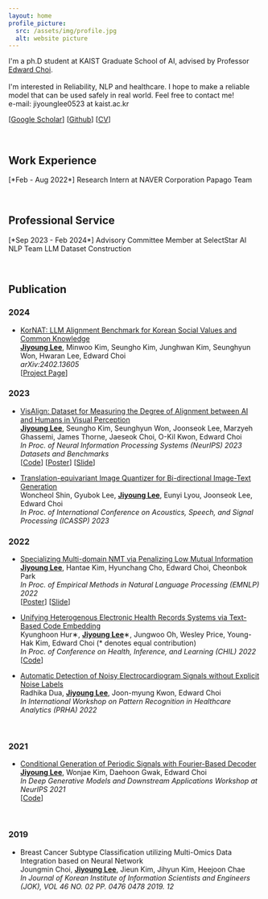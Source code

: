 ```yaml
---
layout: home
profile_picture:
  src: /assets/img/profile.jpg
  alt: website picture
---
```


<p>
  I'm a ph.D student at KAIST Graduate School of AI, advised by Professor <a href="https://mp2893.com/">Edward Choi</a>.
  <br />
  <br />
  I'm interested in Reliability, NLP and healthcare. I hope to make a reliable model that can be used safely in real world. 
  Feel free to contact me!
  <br />
  e-mail: jiyounglee0523 at kaist.ac.kr
</p>
[<a href="https://scholar.google.com/citations?user=1TtwcikAAAAJ&hl=ko">Google Scholar</a>] [<a href="https://github.com/jiyounglee-0523">Github</a>] [<a href="https://jiyounglee-0523.github.io/assets/CV.pdf">CV</a>]

&nbsp;

<p>
<h2> <strong>Work Experience</strong></h2>
</p>
[*Feb - Aug 2022*] Research Intern at NAVER Corporation Papago Team

&nbsp;

<p>
<h2> <strong>Professional Service</strong></h2>
</p>
[*Sep 2023 - Feb 2024*] Advisory Committee Member at SelectStar AI NLP Team LLM Dataset Construction

&nbsp;

<p>
<h2> <strong>Publication</strong></h2>
</p>
<p>
<h3> <strong>2024</strong></h3>
</p>

<p>
    <ul>
    <li>
        <a href="https://arxiv.org/abs/2402.13605">KorNAT: LLM Alignment Benchmark for Korean Social Values and Common Knowledge</a>
        <br />
        <b><u>Jiyoung Lee</u></b>, Minwoo Kim, Seungho Kim, Junghwan Kim, Seunghyun Won, Hwaran Lee, Edward Choi
        <br />
        <i>arXiv:2402.13605</i>
        <br />
        [<a href="https://selectstar.ai/ko/papers-national-alignment">Project Page</a>]
        </li>
</ul>
</p>

<p>
<h3> <strong>2023</strong></h3>
</p>


<p>
    <ul>
    <li>
        <a href="https://arxiv.org/abs/2308.01525">VisAlign: Dataset for Measuring the Degree of Alignment between AI and Humans in Visual Perception</a>
        <br />
        <b><u>Jiyoung Lee</u></b>, Seungho Kim, Seunghyun Won, Joonseok Lee, Marzyeh Ghassemi, James Thorne, Jaeseok Choi, O-Kil Kwon, Edward Choi
        <br />
        <i>In Proc. of Neural Information Processing Systems (NeurIPS) 2023 Datasets and Benchmarks</i>
        <br />
        [<a href="https://github.com/jiyounglee-0523/VisAlign">Code</a>]
        [<a href="https://jiyounglee-0523.github.io/assets/posters/VisAlign.pdf">Poster</a>]
        [<a href="https://jiyounglee-0523.github.io/assets/slides/VisAlign.pdf">Slide</a>]
        </li>
</ul>
</p>

<p>
    <ul>
    <li>
        <a href="https://arxiv.org/abs/2112.00384">Translation-equivariant Image Quantizer for Bi-directional Image-Text Generation</a>
        <br />
        Woncheol Shin, Gyubok Lee, <b><u>Jiyoung Lee</u></b>, Eunyi Lyou, Joonseok Lee, Edward Choi
        <br />
        <i>In Proc. of International Conference on Acoustics, Speech, and Signal Processing (ICASSP) 2023</i>
        </li>
</ul>
</p>



<p>
<h3> <strong>2022</strong></h3>
</p>

<p>
    <ul>
    <li>
        <a href="https://arxiv.org/abs/2210.12910">Specializing Multi-domain NMT via Penalizing Low Mutual Information</a>
        <br />
        <b><u>Jiyoung Lee</u></b>, Hantae Kim, Hyunchang Cho, Edward Choi, Cheonbok Park
        <br />
        <i>In Proc. of Empirical Methods in Natural Language Processing (EMNLP) 2022</i>
        <br /> 
        [<a href="https://jiyounglee-0523.github.io/assets/posters/EMNLP2022.pdf">Poster</a>]
        [<a href="https://jiyounglee-0523.github.io/assets/slides/EMNLP2022.pdf">Slide</a>]
        </li>
</ul>
</p>

<p>
    <ul>
    <li>
        <a href="https://arxiv.org/abs/2108.03625">Unifying Heterogenous Electronic Health Records Systems via Text-Based Code Embedding</a>
        <br />
        Kyunghoon Hur∗, <b><u>Jiyoung Lee</u></b>∗, Jungwoo Oh, Wesley Price, Young-Hak Kim, Edward Choi (* denotes equal contribution)
        <br />
        <i>In Proc. of Conference on Health, Inference, and Learning (CHIL) 2022</i>
        <br /> 
        [<a href="https://github.com/hoon9405/DescEmb">Code</a>]
        </li>
</ul>
</p>

<p>
    <ul>
    <li>
        <a href="https://arxiv.org/abs/2208.08853">Automatic Detection of Noisy Electrocardiogram Signals without Explicit Noise Labels</a>
        <br />
        Radhika Dua, <b><u>Jiyoung Lee</u></b>, Joon-myung Kwon, Edward Choi
        <br />
        <i>In International Workshop on Pattern Recognition in Healthcare Analytics (PRHA) 2022</i>
        </li>
</ul>
</p>


&nbsp;

<p>
<h3> <strong>2021</strong></h3>
</p>

<p>
    <ul>
    <li>
        <a href="https://arxiv.org/abs/2110.12365">Conditional  Generation  of  Periodic  Signals  with Fourier-Based Decoder</a>
        <br />
        <b><u>Jiyoung Lee</u></b>, Wonjae Kim, Daehoon Gwak, Edward Choi
        <br />
        <i>In Deep Generative Models and Downstream Applications Workshop at NeurIPS 2021</i>
        <br />
        [<a href="https://github.com/jiyounglee-0523/FourierDecoder">Code</a>]
        </li>
</ul>
</p>


&nbsp;

<p>
<h3> <strong>2019</strong></h3>
</p>

<p>
    <ul>
    <li>
        Breast Cancer Subtype Classification utilizing Multi-Omics Data Integration based on Neural Network
        <br />
        Joungmin Choi, <b><u>Jiyoung Lee</u></b>, Jieun Kim, Jihyun Kim, Heejoon Chae
        <br />
        <i>In Journal of Korean Institute of Information Scientists and Engineers (JOK), VOL 46 NO. 02 PP. 0476  0478 2019. 12</i>
        </li>
</ul>
</p>
